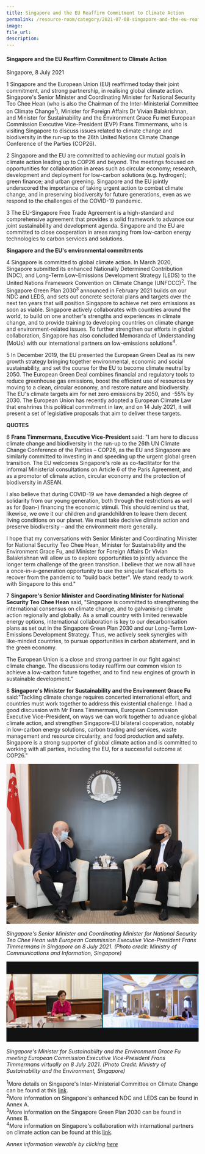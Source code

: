 ```yaml
---  
title: Singapore and the EU Reaffirm Commitment to Climate Action
permalink: /resource-room/category/2021-07-08-singapore-and-the-eu-reaffirm-commitment-to-climate-action/  
image:  
file_url:  
description:  
---  
```


#### Singapore and the EU Reaffirm Commitment to Climate Action 

Singapore, 8 July 2021

1 Singapore and the European Union (EU) reaffirmed today their joint commitment, and strong partnership, in realising global climate action. Singapore&#39;s Senior Minister and Coordinating Minister for National Security Teo Chee Hean (who is also the Chairman of the Inter-Ministerial Committee on Climate Change<sup>1</sup>), Minister for Foreign Affairs Dr Vivian Balakrishnan, and Minister for Sustainability and the Environment Grace Fu met European Commission Executive Vice-President (EVP) Frans Timmermans, who is visiting Singapore to discuss issues related to climate change and biodiversity in the run-up to the 26th United Nations Climate Change Conference of the Parties (COP26).

2 Singapore and the EU are committed to achieving our mutual goals in climate action leading up to COP26 and beyond. The meetings focused on opportunities for collaboration in areas such as circular economy; research, development and deployment for low-carbon solutions (e.g. hydrogen); green finance; and urban greening. Singapore and the EU jointly underscored the importance of taking urgent action to combat climate change, and in preserving biodiversity for future generations, even as we respond to the challenges of the COVID-19 pandemic.

3 The EU-Singapore Free Trade Agreement is a high-standard and comprehensive agreement that provides a solid framework to advance our joint sustainability and development agenda. Singapore and the EU are committed to close cooperation in areas ranging from low-carbon energy technologies to carbon services and solutions.

**Singapore and the EU&#39;s environmental commitments**

4 Singapore is committed to global climate action. In March 2020, Singapore submitted its enhanced Nationally Determined Contribution (NDC), and Long-Term Low-Emissions Development Strategy (LEDS) to the United Nations Framework Convention on Climate Change (UNFCCC)<sup>2</sup>. The Singapore Green Plan 2030<sup>3</sup> announced in February 2021 builds on our NDC and LEDS, and sets out concrete sectoral plans and targets over the next ten years that will position Singapore to achieve net zero emissions as soon as viable. Singapore actively collaborates with countries around the world, to build on one another&#39;s strengths and experiences in climate change, and to provide training to developing countries on climate change and environment-related issues. To further strengthen our efforts in global collaboration, Singapore has also concluded Memoranda of Understanding (MoUs) with our international partners on low-emissions solutions<sup>4</sup>.

5 In December 2019, the EU presented the European Green Deal as its new growth strategy bringing together environmental, economic and social sustainability, and set the course for the EU to become climate neutral by 2050. The European Green Deal combines financial and regulatory tools to reduce greenhouse gas emissions, boost the efficient use of resources by moving to a clean, circular economy, and restore nature and biodiversity. The EU&#39;s climate targets aim for net zero emissions by 2050, and -55% by 2030. The European Union has recently adopted a European Climate Law that enshrines this political commitment in law, and on 14 July 2021, it will present a set of legislative proposals that aim to deliver these targets.


**QUOTES**

6 **Frans Timmermans, Executive Vice-President** said: &quot;I am here to discuss climate change and biodiversity in the run-up to the 26th UN Climate Change Conference of the Parties – COP26, as the EU and Singapore are similarly committed to investing in and speeding up the urgent global green transition. The EU welcomes Singapore&#39;s role as co-facilitator for the informal Ministerial consultations on Article 6 of the Paris Agreement, and as a promotor of climate action, circular economy and the protection of biodiversity in ASEAN.

I also believe that during COVID-19 we have demanded a high degree of solidarity from our young generation, both through the restrictions as well as for (loan-) financing the economic stimuli. This should remind us that, likewise, we owe it our children and grandchildren to leave them decent living conditions on our planet. We must take decisive climate action and preserve biodiversity – and the environment more generally.

I hope that my conversations with Senior Minister and Coordinating Minister for National Security Teo Chee Hean, Minister for Sustainability and the Environment Grace Fu, and Minister for Foreign Affairs Dr Vivian Balakrishnan will allow us to explore opportunities to jointly advance the longer term challenge of the green transition. I believe that we now all have a once-in-a-generation opportunity to use the singular fiscal efforts to recover from the pandemic to &quot;build back better&quot;. We stand ready to work with Singapore to this end.&quot;

7 **Singapore&#39;s Senior Minister and Coordinating Minister for National Security Teo Chee Hean** said, &quot;Singapore is committed to strengthening the international consensus on climate change, and to galvanising climate action regionally and globally. As a small country with limited renewable energy options, international collaboration is key to our decarbonisation plans as set out in the Singapore Green Plan 2030 and our Long-Term Low-Emissions Development Strategy. Thus, we actively seek synergies with like-minded countries, to pursue opportunities in carbon abatement, and in the green economy.

The European Union is a close and strong partner in our fight against climate change. The discussions today reaffirm our common vision to achieve a low-carbon future together, and to find new engines of growth in sustainable development.&quot;

8 **Singapore&#39;s Minister for Sustainability and the Environment Grace Fu** said:&quot;Tackling climate change requires concerted international effort, and countries must work together to address this existential challenge. I had a good discussion with Mr Frans Timmermans, European Commission Executive Vice-President, on ways we can work together to advance global climate action, and strengthen Singapore-EU bilateral cooperation, notably in low-carbon energy solutions, carbon trading and services, waste management and resource circularity, and food production and safety. Singapore is a strong supporter of global climate action and is committed to working with all parties, including the EU, for a successful outcome at COP26.&quot;

![](/news/news-images/press-release-2021-07-08-image-1.jpeg)

*Singapore&#39;s Senior Minister and Coordinating Minister for National Security Teo Chee Hean with European Commission Executive Vice-President Frans Timmermans in Singapore on 8 July 2021. (Photo credit: Ministry of Communications and Information, Singapore)*



![](/news/news-images/press-release-2021-07-08-image-2.png)

*Singapore&#39;s Minister for Sustainability and the Environment Grace Fu meeting European Commission Executive Vice-President Frans Timmermans virtually on 8 July 2021. (Photo Credit: Ministry of Sustainability and the Environment, Singapore)*


<sup>1</sup>More details on Singapore&#39;s Inter-Ministerial Committee on Climate Change can be found at this [link](https://www.nccs.gov.sg/who-we-are/inter-ministerial-committee-on-climate-change).<br/>
<sup>2</sup>More information on Singapore&#39;s enhanced NDC and LEDS can be found in Annex A.<br/>
<sup>3</sup>More information on the Singapore Green Plan 2030 can be found in Annex B.<br/>
<sup>4</sup>More information on Singapore&#39;s collaboration with international partners on climate action can be found at this [link](https://www.nccs.gov.sg/singapores-climate-action/singapore-and-international-efforts/).


*Annex information viewable by clicking [here](../../resources/press-release-2021-07-08-annex.pdf)*
